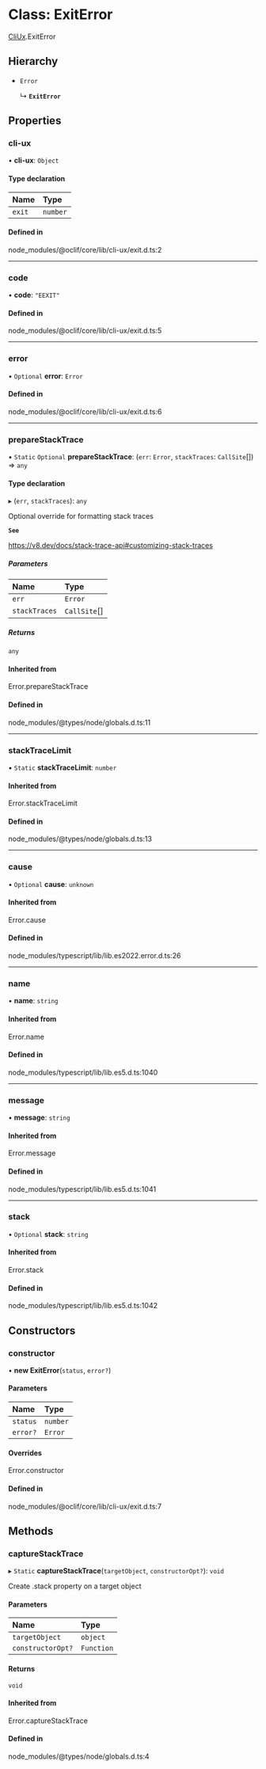 # Class: ExitError

[CliUx](../modules/CliUx.md).ExitError

## Hierarchy

- `Error`

  ↳ **`ExitError`**

## Properties

### cli-ux

• **cli-ux**: `Object`

#### Type declaration

| Name | Type |
| :------ | :------ |
| `exit` | `number` |

#### Defined in

node_modules/@oclif/core/lib/cli-ux/exit.d.ts:2

___

### code

• **code**: ``"EEXIT"``

#### Defined in

node_modules/@oclif/core/lib/cli-ux/exit.d.ts:5

___

### error

• `Optional` **error**: `Error`

#### Defined in

node_modules/@oclif/core/lib/cli-ux/exit.d.ts:6

___

### prepareStackTrace

▪ `Static` `Optional` **prepareStackTrace**: (`err`: `Error`, `stackTraces`: `CallSite`[]) => `any`

#### Type declaration

▸ (`err`, `stackTraces`): `any`

Optional override for formatting stack traces

**`See`**

https://v8.dev/docs/stack-trace-api#customizing-stack-traces

##### Parameters

| Name | Type |
| :------ | :------ |
| `err` | `Error` |
| `stackTraces` | `CallSite`[] |

##### Returns

`any`

#### Inherited from

Error.prepareStackTrace

#### Defined in

node_modules/@types/node/globals.d.ts:11

___

### stackTraceLimit

▪ `Static` **stackTraceLimit**: `number`

#### Inherited from

Error.stackTraceLimit

#### Defined in

node_modules/@types/node/globals.d.ts:13

___

### cause

• `Optional` **cause**: `unknown`

#### Inherited from

Error.cause

#### Defined in

node_modules/typescript/lib/lib.es2022.error.d.ts:26

___

### name

• **name**: `string`

#### Inherited from

Error.name

#### Defined in

node_modules/typescript/lib/lib.es5.d.ts:1040

___

### message

• **message**: `string`

#### Inherited from

Error.message

#### Defined in

node_modules/typescript/lib/lib.es5.d.ts:1041

___

### stack

• `Optional` **stack**: `string`

#### Inherited from

Error.stack

#### Defined in

node_modules/typescript/lib/lib.es5.d.ts:1042

## Constructors

### constructor

• **new ExitError**(`status`, `error?`)

#### Parameters

| Name | Type |
| :------ | :------ |
| `status` | `number` |
| `error?` | `Error` |

#### Overrides

Error.constructor

#### Defined in

node_modules/@oclif/core/lib/cli-ux/exit.d.ts:7

## Methods

### captureStackTrace

▸ `Static` **captureStackTrace**(`targetObject`, `constructorOpt?`): `void`

Create .stack property on a target object

#### Parameters

| Name | Type |
| :------ | :------ |
| `targetObject` | `object` |
| `constructorOpt?` | `Function` |

#### Returns

`void`

#### Inherited from

Error.captureStackTrace

#### Defined in

node_modules/@types/node/globals.d.ts:4
